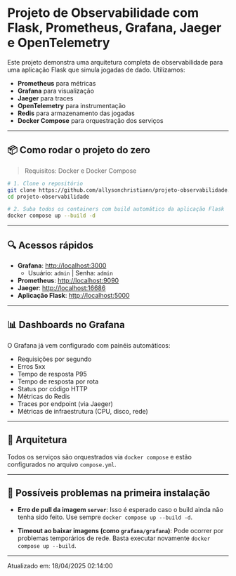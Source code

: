 # Projeto de Observabilidade com Flask, Prometheus, Grafana, Jaeger e OpenTelemetry

Este projeto demonstra uma arquitetura completa de observabilidade para uma aplicação Flask que simula jogadas de dado. Utilizamos:

- **Prometheus** para métricas
- **Grafana** para visualização
- **Jaeger** para traces
- **OpenTelemetry** para instrumentação
- **Redis** para armazenamento das jogadas
- **Docker Compose** para orquestração dos serviços

---

## 📦 Como rodar o projeto do zero

> Requisitos: Docker e Docker Compose

```bash
# 1. Clone o repositório
git clone https://github.com/allysonchristiann/projeto-observabilidade.git
cd projeto-observabilidade

# 2. Suba todos os containers com build automático da aplicação Flask
docker compose up --build -d
```

---

## 🔍 Acessos rápidos

- **Grafana**: [http://localhost:3000](http://localhost:3000)
  - Usuário: `admin` | Senha: `admin`
- **Prometheus**: [http://localhost:9090](http://localhost:9090)
- **Jaeger**: [http://localhost:16686](http://localhost:16686)
- **Aplicação Flask**: [http://localhost:5000](http://localhost:5000)

---

## 📊 Dashboards no Grafana

O Grafana já vem configurado com painéis automáticos:

- Requisições por segundo
- Erros 5xx
- Tempo de resposta P95
- Tempo de resposta por rota
- Status por código HTTP
- Métricas do Redis
- Traces por endpoint (via Jaeger)
- Métricas de infraestrutura (CPU, disco, rede)

---

## 🧠 Arquitetura

Todos os serviços são orquestrados via `docker compose` e estão configurados no arquivo `compose.yml`.

---

## 🐛 Possíveis problemas na primeira instalação

- **Erro de pull da imagem `server`**:
  Isso é esperado caso o build ainda não tenha sido feito. Use sempre `docker compose up --build -d`.

- **Timeout ao baixar imagens (como `grafana/grafana`)**:
  Pode ocorrer por problemas temporários de rede. Basta executar novamente `docker compose up --build`.

---

Atualizado em: 18/04/2025 02:14:00
